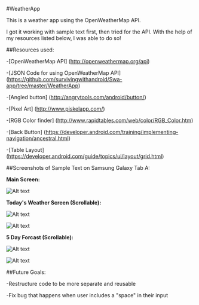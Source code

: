 #WeatherApp

This is a weather app using the OpenWeatherMap API.

I got it working with sample text first, then tried for the API. With the help of my resources listed below, I was able to do so!

##Resources used:

-[OpenWeatherMap API] (http://openweathermap.org/api)

-[JSON Code for using OpenWeatherMap API] (https://github.com/survivingwithandroid/Swa-app/tree/master/WeatherApp)

-[Angled button] (http://angrytools.com/android/button/)

-[Pixel Art] (http://www.piskelapp.com/)

-[RGB Color finder] (http://www.rapidtables.com/web/color/RGB_Color.htm)

-[Back Button] (https://developer.android.com/training/implementing-navigation/ancestral.html)

-[Table Layout] (https://developer.android.com/guide/topics/ui/layout/grid.html)


##Screenshots of Sample Text on Samsung Galaxy Tab A:

**Main Screen:**

![Alt text](/app/src/main/res/drawable/ssmain.png?raw=true)

**Today's Weather Screen (Scrollable):**

![Alt text](/app/src/main/res/drawable/sstoday1.png?raw=true)

![Alt text](/app/src/main/res/drawable/sstoday2.png?raw=true)

**5 Day Forcast (Scrollable):**

![Alt text](/app/src/main/res/drawable/ssfive1.png?raw=true)

![Alt text](/app/src/main/res/drawable/ssfive2.png?raw=true)

##Future Goals:

-Restructure code to be more separate and reusable

-Fix bug that happens when user includes a "space" in their input

